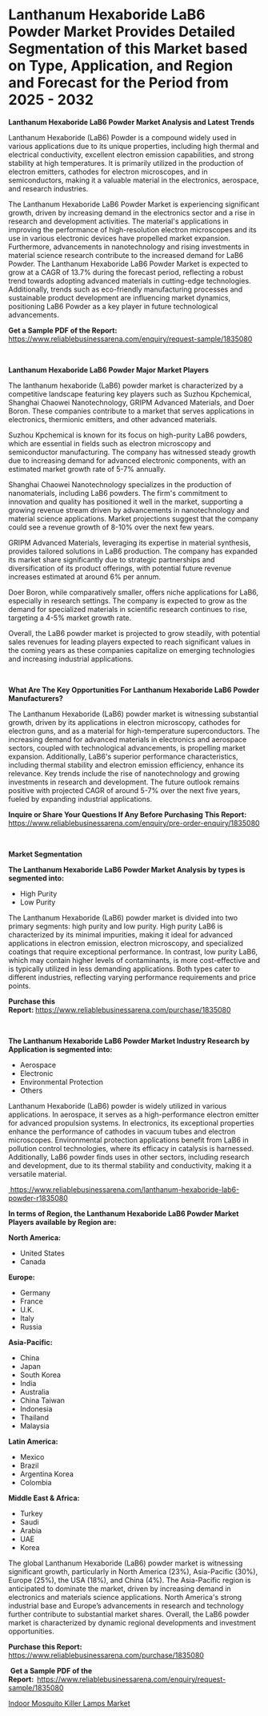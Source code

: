 <p><h1>Lanthanum Hexaboride LaB6 Powder Market Provides Detailed Segmentation of this Market based on Type, Application, and Region and Forecast for the Period from 2025 - 2032</h1></p><p><strong>Lanthanum Hexaboride LaB6 Powder Market Analysis and Latest Trends</strong></p>
<p><p>Lanthanum Hexaboride (LaB6) Powder is a compound widely used in various applications due to its unique properties, including high thermal and electrical conductivity, excellent electron emission capabilities, and strong stability at high temperatures. It is primarily utilized in the production of electron emitters, cathodes for electron microscopes, and in semiconductors, making it a valuable material in the electronics, aerospace, and research industries.</p><p>The Lanthanum Hexaboride LaB6 Powder Market is experiencing significant growth, driven by increasing demand in the electronics sector and a rise in research and development activities. The material's applications in improving the performance of high-resolution electron microscopes and its use in various electronic devices have propelled market expansion. Furthermore, advancements in nanotechnology and rising investments in material science research contribute to the increased demand for LaB6 Powder. The Lanthanum Hexaboride LaB6 Powder Market is expected to grow at a CAGR of 13.7% during the forecast period, reflecting a robust trend towards adopting advanced materials in cutting-edge technologies. Additionally, trends such as eco-friendly manufacturing processes and sustainable product development are influencing market dynamics, positioning LaB6 Powder as a key player in future technological advancements.</p></p>
<p><strong>Get a Sample PDF of the Report:&nbsp;</strong> <a href="https://www.reliablebusinessarena.com/enquiry/request-sample/1835080?utm_campaign=2887&utm_medium=2&utm_source=Github&utm_content=ia&utm_term=26032025&utm_id=lanthanum-hexaboride-lab6-powder">https://www.reliablebusinessarena.com/enquiry/request-sample/1835080</a></p>
<p>&nbsp;</p>
<p><strong>Lanthanum Hexaboride LaB6 Powder Major Market Players</strong></p>
<p><p>The lanthanum hexaboride (LaB6) powder market is characterized by a competitive landscape featuring key players such as Suzhou Kpchemical, Shanghai Chaowei Nanotechnology, GRIPM Advanced Materials, and Doer Boron. These companies contribute to a market that serves applications in electronics, thermionic emitters, and other advanced materials.</p><p>Suzhou Kpchemical is known for its focus on high-purity LaB6 powders, which are essential in fields such as electron microscopy and semiconductor manufacturing. The company has witnessed steady growth due to increasing demand for advanced electronic components, with an estimated market growth rate of 5-7% annually. </p><p>Shanghai Chaowei Nanotechnology specializes in the production of nanomaterials, including LaB6 powders. The firm's commitment to innovation and quality has positioned it well in the market, supporting a growing revenue stream driven by advancements in nanotechnology and material science applications. Market projections suggest that the company could see a revenue growth of 8-10% over the next few years.</p><p>GRIPM Advanced Materials, leveraging its expertise in material synthesis, provides tailored solutions in LaB6 production. The company has expanded its market share significantly due to strategic partnerships and diversification of its product offerings, with potential future revenue increases estimated at around 6% per annum.</p><p>Doer Boron, while comparatively smaller, offers niche applications for LaB6, especially in research settings. The company is expected to grow as the demand for specialized materials in scientific research continues to rise, targeting a 4-5% market growth rate.</p><p>Overall, the LaB6 powder market is projected to grow steadily, with potential sales revenues for leading players expected to reach significant values in the coming years as these companies capitalize on emerging technologies and increasing industrial applications.</p></p>
<p>&nbsp;</p>
<p><strong>What Are The Key Opportunities For Lanthanum Hexaboride LaB6 Powder Manufacturers?</strong></p>
<p><p>The Lanthanum Hexaboride (LaB6) powder market is witnessing substantial growth, driven by its applications in electron microscopy, cathodes for electron guns, and as a material for high-temperature superconductors. The increasing demand for advanced materials in electronics and aerospace sectors, coupled with technological advancements, is propelling market expansion. Additionally, LaB6's superior performance characteristics, including thermal stability and electron emission efficiency, enhance its relevance. Key trends include the rise of nanotechnology and growing investments in research and development. The future outlook remains positive with projected CAGR of around 5-7% over the next five years, fueled by expanding industrial applications.</p></p>
<p><strong>Inquire or Share Your Questions If Any Before Purchasing This Report:</strong> <a href="https://www.reliablebusinessarena.com/enquiry/pre-order-enquiry/1835080?utm_campaign=2887&utm_medium=2&utm_source=Github&utm_content=ia&utm_term=26032025&utm_id=lanthanum-hexaboride-lab6-powder">https://www.reliablebusinessarena.com/enquiry/pre-order-enquiry/1835080</a></p>
<p>&nbsp;</p>
<p><strong>Market Segmentation</strong></p>
<p><strong>The Lanthanum Hexaboride LaB6 Powder Market Analysis by types is segmented into:</strong></p>
<p><ul><li>High Purity</li><li>Low Purity</li></ul></p>
<p><p>The Lanthanum Hexaboride (LaB6) powder market is divided into two primary segments: high purity and low purity. High purity LaB6 is characterized by its minimal impurities, making it ideal for advanced applications in electron emission, electron microscopy, and specialized coatings that require exceptional performance. In contrast, low purity LaB6, which may contain higher levels of contaminants, is more cost-effective and is typically utilized in less demanding applications. Both types cater to different industries, reflecting varying performance requirements and price points.</p></p>
<p><strong>Purchase this Report:&nbsp;</strong><a href="https://www.reliablebusinessarena.com/purchase/1835080?utm_campaign=2887&utm_medium=2&utm_source=Github&utm_content=ia&utm_term=26032025&utm_id=lanthanum-hexaboride-lab6-powder">https://www.reliablebusinessarena.com/purchase/1835080</a></p>
<p>&nbsp;</p>
<p><strong>The Lanthanum Hexaboride LaB6 Powder Market Industry Research by Application is segmented into:</strong></p>
<p><ul><li>Aerospace</li><li>Electronic</li><li>Environmental Protection</li><li>Others</li></ul></p>
<p><p>Lanthanum Hexaboride (LaB6) powder is widely utilized in various applications. In aerospace, it serves as a high-performance electron emitter for advanced propulsion systems. In electronics, its exceptional properties enhance the performance of cathodes in vacuum tubes and electron microscopes. Environmental protection applications benefit from LaB6 in pollution control technologies, where its efficacy in catalysis is harnessed. Additionally, LaB6 powder finds uses in other sectors, including research and development, due to its thermal stability and conductivity, making it a versatile material.</p></p>
<p><a href="https://www.reliablebusinessarena.com/lanthanum-hexaboride-lab6-powder-r1835080?utm_campaign=2887&utm_medium=2&utm_source=Github&utm_content=ia&utm_term=26032025&utm_id=lanthanum-hexaboride-lab6-powder">&nbsp;https://www.reliablebusinessarena.com/lanthanum-hexaboride-lab6-powder-r1835080</a></p>
<p><strong>In terms of Region, the Lanthanum Hexaboride LaB6 Powder Market Players available by Region are:</strong></p>
<p>
    <p> <strong> North America: </strong>
        <ul>
            <li>United States</li>
            <li>Canada</li>
        </ul>
        </p> 
    <p> <strong> Europe: </strong>
        <ul>
            <li>Germany</li>
            <li>France</li>
            <li>U.K.</li>
            <li>Italy</li>
            <li>Russia</li>
        </ul>
        </p> 
    <p> <strong> Asia-Pacific: </strong>
        <ul>
            <li>China</li>
            <li>Japan</li>
            <li>South Korea</li>
            <li>India</li>
            <li>Australia</li>
            <li>China Taiwan</li>
            <li>Indonesia</li>
            <li>Thailand</li>
            <li>Malaysia</li>
        </ul>
        </p> 
    <p> <strong> Latin America: </strong>
        <ul>
            <li>Mexico</li>
            <li>Brazil</li>
            <li>Argentina Korea</li>
            <li>Colombia</li>
        </ul>
        </p> 
    <p> <strong> Middle East & Africa: </strong>
        <ul>
            <li>Turkey</li>
            <li>Saudi</li>
            <li>Arabia</li>
            <li>UAE</li>
            <li>Korea</li>
        </ul>
    </p>
    </p>
<p><p>The global Lanthanum Hexaboride (LaB6) powder market is witnessing significant growth, particularly in North America (23%), Asia-Pacific (30%), Europe (25%), the USA (18%), and China (4%). The Asia-Pacific region is anticipated to dominate the market, driven by increasing demand in electronics and materials science applications. North America's strong industrial base and Europe’s advancements in research and technology further contribute to substantial market shares. Overall, the LaB6 powder market is characterized by dynamic regional developments and investment opportunities.</p></p>
<p><strong>Purchase this Report: </strong><a href="https://www.reliablebusinessarena.com/purchase/1835080?utm_campaign=2887&utm_medium=2&utm_source=Github&utm_content=ia&utm_term=26032025&utm_id=lanthanum-hexaboride-lab6-powder">https://www.reliablebusinessarena.com/purchase/1835080</a></p>
<p>&nbsp;<strong>Get a Sample PDF of the Report:&nbsp;&nbsp;</strong><a href="https://www.reliablebusinessarena.com/enquiry/request-sample/1835080?utm_campaign=2887&utm_medium=2&utm_source=Github&utm_content=ia&utm_term=26032025&utm_id=lanthanum-hexaboride-lab6-powder">https://www.reliablebusinessarena.com/enquiry/request-sample/1835080</a></p>
<p><strong></strong></p>
<p><p><a href="https://github.com/edacruz6/Market-Research-Report-List-1/blob/main/indoor-mosquito-killer-lamps-market.md?utm_campaign=2887&utm_medium=2&utm_source=Github&utm_content=ia&utm_term=26032025&utm_id=lanthanum-hexaboride-lab6-powder">Indoor Mosquito Killer Lamps Market</a></p></p>